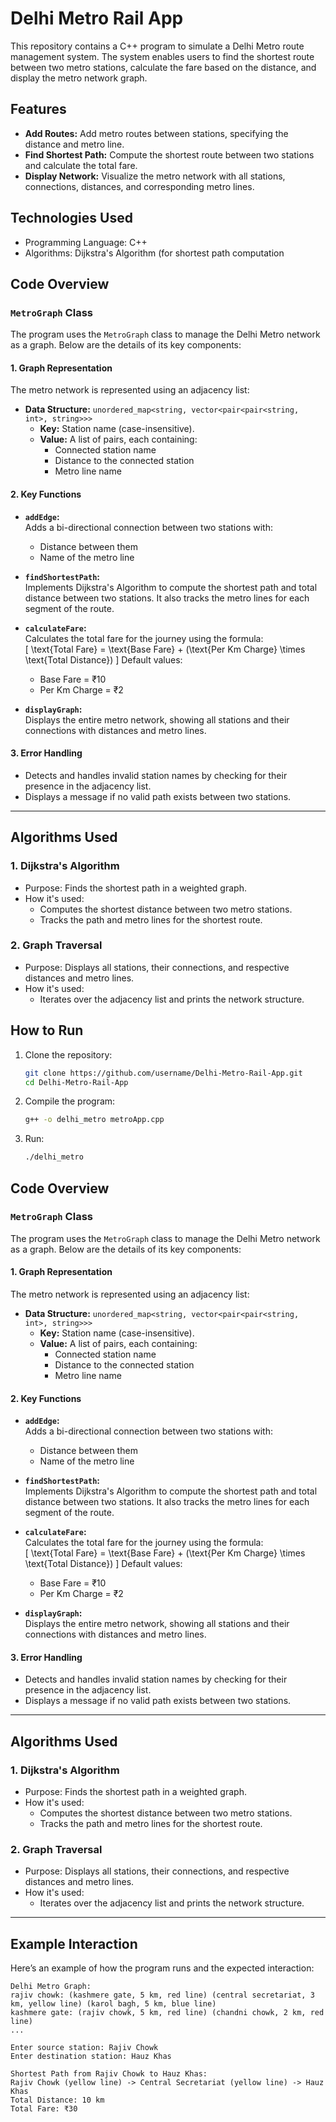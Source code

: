 # Delhi Metro Rail App

This repository contains a C++ program to simulate a Delhi Metro route management system. The system enables users to find the shortest route between two metro stations, calculate the fare based on the distance, and display the metro network graph.

## Features

- **Add Routes:** Add metro routes between stations, specifying the distance and metro line.
- **Find Shortest Path:** Compute the shortest route between two stations and calculate the total fare.
- **Display Network:** Visualize the metro network with all stations, connections, distances, and corresponding metro lines.

## Technologies Used

- Programming Language: C++
- Algorithms: Dijkstra's Algorithm (for shortest path computation
## Code Overview

### `MetroGraph` Class

The program uses the `MetroGraph` class to manage the Delhi Metro network as a graph. Below are the details of its key components:

#### 1. Graph Representation

The metro network is represented using an adjacency list:
- **Data Structure:** `unordered_map<string, vector<pair<pair<string, int>, string>>>`
  - **Key:** Station name (case-insensitive).
  - **Value:** A list of pairs, each containing:
    - Connected station name
    - Distance to the connected station
    - Metro line name

#### 2. Key Functions

- **`addEdge`:**  
  Adds a bi-directional connection between two stations with:
  - Distance between them
  - Name of the metro line

- **`findShortestPath`:**  
  Implements Dijkstra's Algorithm to compute the shortest path and total distance between two stations. It also tracks the metro lines for each segment of the route.

- **`calculateFare`:**  
  Calculates the total fare for the journey using the formula:  
  \[
  \text{Total Fare} = \text{Base Fare} + (\text{Per Km Charge} \times \text{Total Distance})
  \]
  Default values:  
  - Base Fare = ₹10  
  - Per Km Charge = ₹2  

- **`displayGraph`:**  
  Displays the entire metro network, showing all stations and their connections with distances and metro lines.

#### 3. Error Handling

- Detects and handles invalid station names by checking for their presence in the adjacency list.
- Displays a message if no valid path exists between two stations.

---

## Algorithms Used

### 1. Dijkstra's Algorithm
- Purpose: Finds the shortest path in a weighted graph.
- How it's used:  
  - Computes the shortest distance between two metro stations.
  - Tracks the path and metro lines for the shortest route.

### 2. Graph Traversal
- Purpose: Displays all stations, their connections, and respective distances and metro lines.
- How it's used:  
  - Iterates over the adjacency list and prints the network structure.


## How to Run

1. Clone the repository:
   ```bash
   git clone https://github.com/username/Delhi-Metro-Rail-App.git
   cd Delhi-Metro-Rail-App
2. Compile the program:
   ```bash
   g++ -o delhi_metro metroApp.cpp

2. Run:
   ```bash
   ./delhi_metro
 ## Code Overview

### `MetroGraph` Class

The program uses the `MetroGraph` class to manage the Delhi Metro network as a graph. Below are the details of its key components:

#### 1. Graph Representation

The metro network is represented using an adjacency list:
- **Data Structure:** `unordered_map<string, vector<pair<pair<string, int>, string>>>`
  - **Key:** Station name (case-insensitive).
  - **Value:** A list of pairs, each containing:
    - Connected station name
    - Distance to the connected station
    - Metro line name

#### 2. Key Functions

- **`addEdge`:**  
  Adds a bi-directional connection between two stations with:
  - Distance between them
  - Name of the metro line

- **`findShortestPath`:**  
  Implements Dijkstra's Algorithm to compute the shortest path and total distance between two stations. It also tracks the metro lines for each segment of the route.

- **`calculateFare`:**  
  Calculates the total fare for the journey using the formula:  
  \[
  \text{Total Fare} = \text{Base Fare} + (\text{Per Km Charge} \times \text{Total Distance})
  \]
  Default values:  
  - Base Fare = ₹10  
  - Per Km Charge = ₹2  

- **`displayGraph`:**  
  Displays the entire metro network, showing all stations and their connections with distances and metro lines.

#### 3. Error Handling

- Detects and handles invalid station names by checking for their presence in the adjacency list.
- Displays a message if no valid path exists between two stations.

---

## Algorithms Used

### 1. Dijkstra's Algorithm
- Purpose: Finds the shortest path in a weighted graph.
- How it's used:  
  - Computes the shortest distance between two metro stations.
  - Tracks the path and metro lines for the shortest route.

### 2. Graph Traversal
- Purpose: Displays all stations, their connections, and respective distances and metro lines.
- How it's used:  
  - Iterates over the adjacency list and prints the network structure.

---

## Example Interaction

Here’s an example of how the program runs and the expected interaction:

```plaintext
Delhi Metro Graph:
rajiv chowk: (kashmere gate, 5 km, red line) (central secretariat, 3 km, yellow line) (karol bagh, 5 km, blue line) 
kashmere gate: (rajiv chowk, 5 km, red line) (chandni chowk, 2 km, red line) 
...

Enter source station: Rajiv Chowk
Enter destination station: Hauz Khas

Shortest Path from Rajiv Chowk to Hauz Khas:
Rajiv Chowk (yellow line) -> Central Secretariat (yellow line) -> Hauz Khas
Total Distance: 10 km
Total Fare: ₹30
